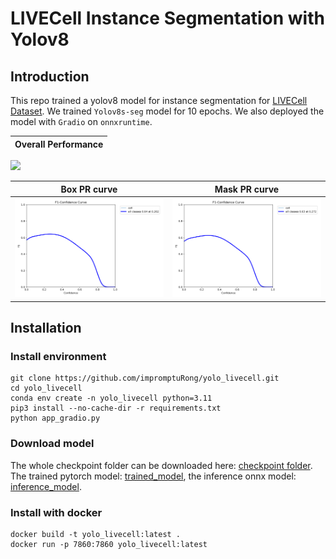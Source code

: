 # LIVECell Instance Segmentation with Yolov8


## Introduction
This repo trained a yolov8 model for instance segmentation for [LIVECell Dataset](https://github.com/sartorius-research/LIVECell?tab=readme-ov-file). We trained `Yolov8s-seg` model for 10 epochs. We also deployed the model with `Gradio` on `onnxruntime`.

|  Overall Performance |
|:--------------------:|
![](./ckpts/livecell/performance.png)

|     Box PR curve     |    Mask PR curve     |
|:--------------------:|:--------------------:|
![](./ckpts/livecell/BoxF1_curve.png)  |  ![](./ckpts/livecell/MaskF1_curve.png)


## Installation
### Install environment
```
git clone https://github.com/impromptuRong/yolo_livecell.git
cd yolo_livecell
conda env create -n yolo_livecell python=3.11
pip3 install --no-cache-dir -r requirements.txt
python app_gradio.py
```
### Download model
The whole checkpoint folder can be downloaded here: [checkpoint folder](https://drive.google.com/drive/folders/1o3ncNcmDpmc-BB8Xdt9cxUdZiKHqBJYE?usp=sharing). The trained pytorch model: [trained_model](https://drive.google.com/file/d/15-avlWF4LDdUEK5BNFfCb5a9j_BStt6G/view?usp=sharing), the inference onnx model: [inference_model](https://drive.google.com/file/d/1owhHZQIj0FWDNRWsEKaTm9gcvQThA7Et/view?usp=sharing).


### Install with docker
```
docker build -t yolo_livecell:latest .
docker run -p 7860:7860 yolo_livecell:latest
```

